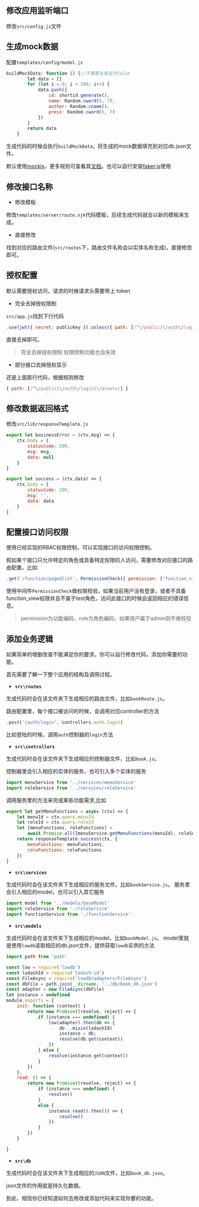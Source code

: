 ## 修改应用监听端口
修改`src/config.js`文件

## 生成mock数据
配置`templates/config/model.js`

```js
buildMockData: function () {//不需要生成设为false
        let data = []
        for (let i = 0; i < 100; i++) {
            data.push({
                id: shortid.generate(),
                name: Random.cword(5, 7),
                author: Random.cname(),
                press: Random.cword(5, 7)
            })
        }
        return data
    }

```
生成代码的时候会执行`buildMockData`，将生成的mock数据填充到对应db.json文件。

默认使用[mockjs](https://github.com/nuysoft/Mock)，更多规则可查看其[文档](https://github.com/nuysoft/Mock)。也可以自行安装[faker.js](https://github.com/Marak/faker.js)使用

## 修改接口名称

* 修改模板

修改`templates/server/route.njk`代码模板，后续生成代码就会以新的模板来生成。

* 直接修改

找到对应的路由文件(`src/routes`下，路由文件名称会以实体名称生成)，直接修改即可。

## 授权配置

默认需要授权访问，请求的时候请求头需要带上 token

* 完全去掉授权限制

`src/app.js`找到下行代码
```js
.use(jwt({ secret: publicKey }).unless({ path: [/^\/public|\/auth\/login|\/assets/] }))
```
直接去掉即可。
>完全去掉授权限制 权限控制功能也会失效

* 部分接口去掉授权显示

还是上面那行代码，根据规则修改
```js
{ path: [/^\/public|\/auth\/login|\/assets/] }
```

## 修改数据返回格式

修改`src/lib/responseTemplate.js`

```js
export let businessError = (ctx,msg) => {
    ctx.body = {
        statusCode: 500,
        msg: msg,
        data: null
    }
}

export let success = (ctx,data) => {
    ctx.body = {
        statusCode: 200,
        msg: '',
        data: data
    }
}
```

## 配置接口访问权限
使用已经实现的RBAC权限控制，可以实现接口的访问权限控制。

假如某个接口只允许特定的角色或具备特定权限的人访问，需要修改对应接口的路由配置，比如
```js
.get('/function/pagedlist', PermissionCheck({ permission: ["function_view"], role: ["test"] }), controllers.function.getFunctionPagedList)
```
使用中间件`PermissionCheck`做权限校验，如果当前用户没有登录，或者不具备function_view权限并且不属于test角色，访问此接口的时候会返回相应的错误信息。

>permission为功能编码，role为角色编码，如果用户属于admin则不做校验


## 添加业务逻辑

如果简单的增删改查不能满足你的要求。你可以自行修改代码，添加你需要的功能。

首先需要了解一下整个应用的结构及调用过程。

* **`src\routes`**

生成代码时会在该文件夹下生成相应的路由文件，比如`bookRoute.js`。

路由配置里，每个接口被访问的时候，会调用对应controller的方法
```js
.post('/auth/login', controllers.auth.login)
```
比如登陆的时候，调用`auth`控制器的`login`方法

* **`src\controllers`**

生成代码时会在该文件夹下生成相应的控制器文件，比如`book.js`。

控制器里会引入相应的实体的服务，也可引入多个实体的服务
```js
import menuService from '../services/memuService'
import roleService from '../services/roleService'
```
调用服务里的方法来完成某些功能需求,比如
```js
export let getMenuFunctions = async (ctx) => {
    let menuId = ctx.query.menuId
    let roleId = ctx.query.roleId
    let [menuFunctions, roleFunctions] =
        await Promise.all([menuService.getMenuFunctions(menuId), roleService.getRoleFunctions(roleId)])
    return responseTemplate.success(ctx, {
        menuFunctions: menuFunctions,
        roleFunctions: roleFunctions
    })
}
```

* **`src\services`**

生成代码时会在该文件夹下生成相应的服务文件，比如`bookService.js`。
服务里会引入相应的model，也可以引入其它服务
```js
import model from '../models/baseModel'
import roleService from './roleService'
import functionService from './functionService'
```

* **`src\models`**

生成代码时会在该文件夹下生成相应的model，比如`bookModel.js`。
model里就是使用`lowdb`读取相应的db.json文件，提供获取`lowdb`实例的方法
```js
import path from 'path'

const low = require('lowdb')
const lodashId = require('lodash-id')
const FileAsync = require('lowdb/adapters/FileAsync')
const dbFile = path.join(__dirname, '../db/book_db.json')
const adapter = new FileAsync(dbFile)
let instance = undefined
module.exports = {
    init: function (context) {
        return new Promise((resolve, reject) => {
            if (instance === undefined) {
                low(adapter).then(db => {
                    db._.mixin(lodashId)
                    instance = db;
                    resolve(db.get(context))
                })
            } else {
                resolve(instance.get(context))
            }
        })
    },
    read: () => {
        return new Promise((resolve, reject) => {
            if (instance === undefined) {
                resolve()
            }
            else {
                instance.read().then(() => {
                    resolve()
                })
            }
        })
    }

}

```

* **`src\db`**

生成代码时会在该文件夹下生成相应的`JSON`文件，比如`book_db.json`。

json文件的作用就是持久化数据。

到此，相信你已经知道如何去修改或添加代码来实现你要的功能。


